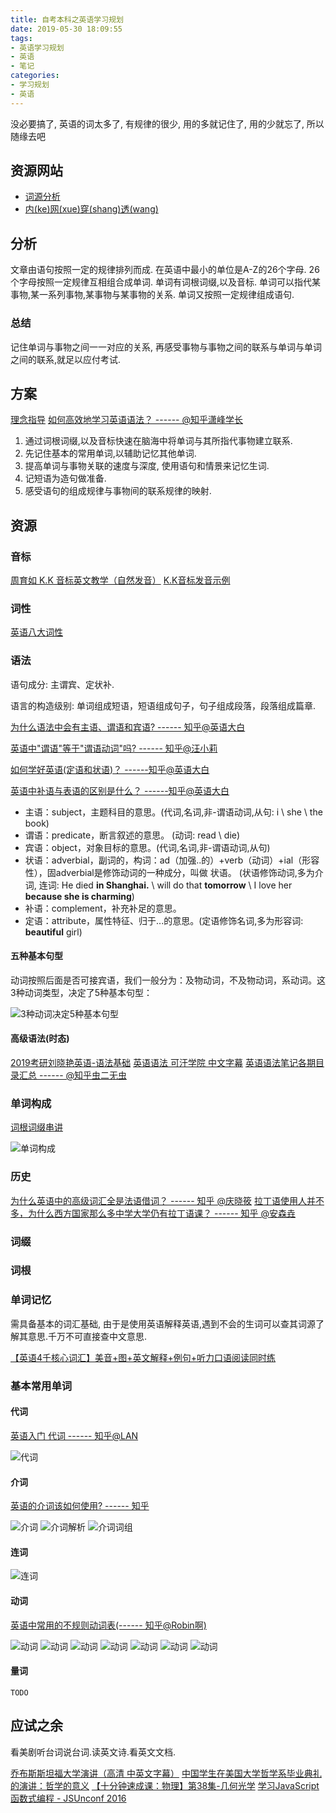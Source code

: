 ```yaml
---
title: 自考本科之英语学习规划
date: 2019-05-30 18:09:55
tags:
- 英语学习规划
- 英语
- 笔记
categories:
- 学习规划
- 英语
---
```


没必要搞了, 英语的词太多了, 有规律的很少, 用的多就记住了, 用的少就忘了, 所以随缘去吧

## 资源网站

- [词源分析](https://www.etymonline.com/)
- [内(ke)网(xue)穿(shang)透(wang)](https://github.com/shadowsocks/shadowsocks-windows)

## 分析

文章由语句按照一定的规律排列而成.
在英语中最小的单位是A-Z的26个字母.
26个字母按照一定规律互相组合成单词.
单词有词根词缀,以及音标.
单词可以指代某事物,某一系列事物,某事物与某事物的关系.
单词又按照一定规律组成语句.

<!-- more -->

### 总结

记住单词与事物之间一一对应的关系, 再感受事物与事物之间的联系与单词与单词之间的联系,就足以应付考试.

## 方案

[理念指导](https://www.bilibili.com/video/av45778956)
[如何高效地学习英语语法？ ------ @知乎潇峰学长](https://www.zhihu.com/question/264195321/answer/564548984)

1. 通过词根词缀,以及音标快速在脑海中将单词与其所指代事物建立联系.
2. 先记住基本的常用单词,以辅助记忆其他单词.
3. 提高单词与事物关联的速度与深度, 使用语句和情景来记忆生词.
4. 记短语为造句做准备.
5. 感受语句的组成规律与事物间的联系规律的映射.

## 资源

### 音标

[周育如 K.K 音标英文教学（自然发音）](https://www.bilibili.com/video/av5032839?from=search&seid=14465741167369013595)
[K.K音标发音示例](https://www.bilibili.com/video/av40140473/?p=1)

### 词性

[英语八大词性](http://r.photo.store.qq.com/psb?/V12iDrZG1mzmnh/JzBBxZrsgbyNtJlBVaEVclJpMdRe.M115S6kiuevBaE!/r/dL4AAAAAAAAA)

### 语法

语句成分: 主谓宾、定状补.

语言的构造级别: 单词组成短语，短语组成句子，句子组成段落，段落组成篇章.

[为什么语法中会有主语、谓语和宾语? ------ 知乎@英语大白](https://www.zhihu.com/question/284241879/answer/557809880)

[英语中"谓语"等于"谓语动词"吗? ------ 知乎@汪小莉](https://zhuanlan.zhihu.com/p/44043924)

[如何学好英语(定语和状语)？ ------知乎@英语大白](https://www.zhihu.com/question/20871034/answer/559485533)

[英语中补语与表语的区别是什么？ ------知乎@英语大白](https://www.zhihu.com/question/21258983/answer/558145856)

- 主语：subject，主题科目的意思。(代词,名词,非-谓语动词,从句: i \ she \ the book)
- 谓语：predicate，断言叙述的意思。 (动词: read \ die)
- 宾语：object，对象目标的意思。(代词,名词,非-谓语动词,从句)
- 状语：adverbial，副词的，构词：ad（加强..的）+verb（动词）+ial（形容性），固adverbial是修饰动词的一种成分，叫做 状语。 (状语修饰动词,多为介词, 连词: He died **in Shanghai.** \  will do that **tomorrow** \ I love her **because she is charming**)
- 补语：complement，补充补足的意思。
- 定语：attribute，属性特征、归于...的意思。(定语修饰名词,多为形容词: **beautiful** girl)

#### 五种基本句型

动词按照后面是否可接宾语，我们一般分为：及物动词，不及物动词，系动词。这3种动词类型，决定了5种基本句型：

![3种动词决定5种基本句型](http://r.photo.store.qq.com/psb?/V12iDrZG1mzmnh/C9luVxIbjjO3XhfTzazw2hrM.vFMe82m2DEzTIK2X38!/r/dLYAAAAAAAAA)

#### 高级语法(时态)

[2019考研刘晓艳英语-语法基础](https://www.bilibili.com/video/av20479837)
[英语语法 可汗学院 中文字幕](https://www.bilibili.com/video/av45888202)
[英语语法笔记各期目录汇总 ------ @知乎虫二无虫](https://zhuanlan.zhihu.com/p/58712960)

### 单词构成

[词根词缀串讲](https://www.bilibili.com/video/av31332674?from=search&seid=10228232132229460844)

![单词构成](http://r.photo.store.qq.com/psb?/V12iDrZG1mzmnh/F5yL8fvUPYxpo5sZ9GOPG*y.qC2NyAnYTJlPXYxoRcY!/r/dEYBAAAAAAAA)

### 历史

[为什么英语中的高级词汇全是法语借词？ ------  知乎 @庆晓筱](https://www.zhihu.com/question/278666171/answer/401570810)
[拉丁语使用人并不多，为什么西方国家那么多中学大学仍有拉丁语课？ ------ 知乎 @安森垚](https://www.zhihu.com/question/20306979/answer/261825758)

### 词缀

### 词根

### 单词记忆

需具备基本的词汇基础, 由于是使用英语解释英语,遇到不会的生词可以查其词源了解其意思.千万不可直接查中文意思.

[【英语4千核心词汇】美音+图+英文解释+例句+听力口语阅读同时练](https://www.bilibili.com/video/av18487944)

### 基本常用单词

#### 代词

[英语入门 代词 ------ 知乎@LAN](https://zhuanlan.zhihu.com/p/26844935)

![代词](http://r.photo.store.qq.com/psb?/V12iDrZG1mzmnh/OyEFOdFAu0fJF0rBoVnd9BUgVrNxf6LEBH.NeEvUm48!/r/dFMBAAAAAAAA)

#### 介词

[英语的介词该如何使用? ------ 知乎](https://www.zhihu.com/question/20530689)

![介词](http://r.photo.store.qq.com/psb?/V12iDrZG1mzmnh/I6Q5Rm8dbXG7kSrxbAijidBG4pHjRgL9kwmNKjEMMGI!/r/dFMBAAAAAAAA)
![介词解析](http://r.photo.store.qq.com/psb?/V12iDrZG1mzmnh/JTSa3XIa4zpywUFSAf68YpUXF1TCUg9*rZMwsG.WnLw!/r/dFMBAAAAAAAA)
![介词词组](http://r.photo.store.qq.com/psb?/V12iDrZG1mzmnh/dokz09k5pb4rcupx1PDlEvlbGAUMJ.7.bBIAVcsxCyg!/r/dD4BAAAAAAAA)

#### 连词

![连词](http://r.photo.store.qq.com/psb?/V12iDrZG1mzmnh/7KtjtwaGUp8v7YcxfuLpGEk6yE18mQLM3VALYxipi4o!/r/dFQBAAAAAAAA)

#### 动词

[英语中常用的不规则动词表(------ 知乎@Robin啊)](https://zhuanlan.zhihu.com/p/42672172)

![动词](http://r.photo.store.qq.com/psb?/V12iDrZG1mzmnh/JjUznizY5E2ItCz2zIv9dUSc24XZUEyrMEXEm21U4Ho!/r/dIMAAAAAAAAA)
![动词](http://r.photo.store.qq.com/psb?/V12iDrZG1mzmnh/0vTwoD0EKQqZuCXaOi15oVI2pwa6zlZ9Wb5Vwaspa2A!/r/dFMBAAAAAAAA)
![动词](http://r.photo.store.qq.com/psb?/V12iDrZG1mzmnh/CvP29s.euI0wKbcK38*xrZ*6V1JjrCtydG4qW9fDrwo!/r/dLYAAAAAAAAA)
![动词](http://r.photo.store.qq.com/psb?/V12iDrZG1mzmnh/6.K*EDFRsk4dNXpzpi8qsZgCpEJcCfw0F*To94ziZko!/r/dL8AAAAAAAAA)
![动词](http://r.photo.store.qq.com/psb?/V12iDrZG1mzmnh/dZsVZiVoHenGWWF8XsZPjkBe7huyzOovkaPXGD.GuMI!/r/dFMBAAAAAAAA)
![动词](http://r.photo.store.qq.com/psb?/V12iDrZG1mzmnh/Z4D3dCQAfuyQROSodXXwcQtlVSwKniPptuH5MiIB9vg!/r/dD4BAAAAAAAA)
![动词](http://r.photo.store.qq.com/psb?/V12iDrZG1mzmnh/.nFQirMUboc4GqHBeRz39g.*BoB13RO29m1QZvxisOo!/r/dL8AAAAAAAAA)

#### 量词

`TODO`

## 应试之余

看美剧听台词说台词.读英文诗.看英文文档.

[乔布斯斯坦福大学演讲（高清 中英文字幕）](https://www.bilibili.com/video/av4832217/?from=search&seid=3858014814852675633)
[中国学生在美国大学哲学系毕业典礼的演讲：哲学的意义](https://www.bilibili.com/video/av54643562)
[【十分钟速成课：物理】第38集-几何光学](https://www.bilibili.com/video/av54101545)
[学习JavaScript函数式编程 - JSUnconf 2016](https://www.youtube.com/watch?v=e-5obm1G_FY)








